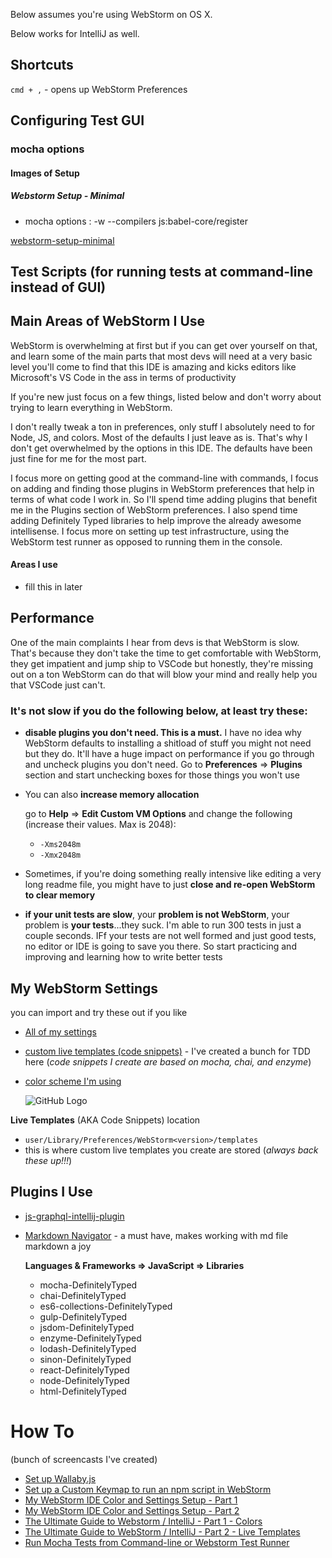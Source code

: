 Below assumes you're using WebStorm on OS X.

Below works for IntelliJ as well.

## Shortcuts
`cmd + ,` - opens up WebStorm Preferences

## Configuring Test GUI
### mocha options
#### Images of Setup
##### Webstorm Setup - Minimal
- mocha options : -w --compilers js:babel-core/register

[webstorm-setup-minimal](https://github.com/WeDoTDD/code-notes/tree/master/images/mocha-setup-minimal.png)

## Test Scripts (for running tests at command-line instead of GUI)

## Main Areas of WebStorm I Use
WebStorm is overwhelming at first but if you can get over yourself on that, and learn some of the main parts that most devs will need at a very basic level you'll come to find that this IDE is amazing and kicks editors like Microsoft's VS Code in the ass in terms of productivity

If you're new just focus on a few things, listed below and don't worry about trying to learn everything in WebStorm.

I don't really tweak a ton in preferences, only stuff I absolutely need to for Node, JS, and colors.  Most of the defaults I just leave as is.  That's why I don't get overwhelmed by the options in this IDE.  The defaults have been just fine for me for the most part.

I focus more on getting good at the command-line with commands, I focus on adding and finding those plugins in WebStorm preferences that help in terms of what code I work in.  So I'll spend time adding plugins that benefit me in the Plugins section of WebStorm preferences.  I also spend time adding Definitely Typed libraries to help improve the already awesome intellisense. I focus more on setting up test infrastructure, using the WebStorm test runner as opposed to running them in the console.

#### Areas I use
- fill this in later

## Performance
One of the main complaints I hear from devs is that WebStorm is slow.  That's because they don't take the time to get comfortable with WebStorm, they get impatient and jump ship to VSCode but honestly, they're missing out on a ton WebStorm can do that will blow your mind and really help you that VSCode just can't.

### It's not slow if you do the following below, at least try these:

- **disable plugins you don't need.  This is a must.**  I have no idea why WebStorm defaults to installing a shitload of stuff you might not need but they do. It'll have a huge impact on performance if you go through and uncheck plugins you don't need.  Go to **Preferences** => **Plugins** section and start unchecking boxes for those things you won't use
- You can also **increase memory allocation**

    go to **Help** => **Edit Custom VM Options** and change the following (increase their values. Max is 2048):
    - `-Xms2048m`
    - `-Xmx2048m`
- Sometimes, if you're doing something really intensive like editing a very long readme file, you might have to just **close and re-open WebStorm to clear memory**
- **if your unit tests are slow**, your **problem is not WebStorm**, your problem is **your tests**...they suck.  I'm able to run 300 tests in just a couple seconds.  IFf your tests are not well formed and just good tests, no editor or IDE is going to save you there.  So start practicing and improving and learning how to write better tests

## My WebStorm Settings
you can import and try these out if you like

- [All of my settings](webstorm-settings-all-5-17-2018.jar)
- [custom live templates (code snippets)](webstorm-settings-custom-live-templates-5-17-2018.jar) - I've created a bunch for TDD here (_code snippets I create are based on mocha, chai, and enzyme_)
- [color scheme I'm using](webstorm-settings-editor-theme-5-17-2018.jar)

    ![GitHub Logo](color-scheme-5-17-2018.png)

**Live Templates** (AKA Code Snippets) location
- `user/Library/Preferences/WebStorm<version>/templates`
- this is where custom live templates you create are stored (_always back these up!!!_)
## Plugins I Use
- [js-graphql-intellij-plugin](https://github.com/jimkyndemeyer/js-graphql-intellij-plugin)
- [Markdown Navigator](http://vladsch.com/product/markdown-navigator) - a must have, makes working with md file markdown a joy

    **Languages & Frameworks => JavaScript => Libraries**
    - mocha-DefinitelyTyped
    - chai-DefinitelyTyped
    - es6-collections-DefinitelyTyped
    - gulp-DefinitelyTyped
    - jsdom-DefinitelyTyped
    - enzyme-DefinitelyTyped
    - lodash-DefinitelyTyped
    - sinon-DefinitelyTyped
    - react-DefinitelyTyped
    - node-DefinitelyTyped
    - html-DefinitelyTyped


# How To
(bunch of screencasts I've created)
- [Set up Wallaby.js](https://www.youtube.com/watch?v=F8Ar7HDcnOM)
- [Set up a Custom Keymap to run an npm script in WebStorm](https://www.youtube.com/watch?v=nP9qTpjIlMc)
- [My WebStorm IDE Color and Settings Setup - Part 1](https://www.youtube.com/watch?v=QQHxWtFKgjk)
- [My WebStorm IDE Color and Settings Setup - Part 2](https://www.youtube.com/watch?v=-1_rgAGJseQ)
- [The Ultimate Guide to Webstorm / IntelliJ - Part 1 - Colors](https://www.youtube.com/watch?v=7tg9jGDUFQU)
- [The Ultimate Guide to WebStorm / IntelliJ - Part 2 - Live Templates](https://www.youtube.com/watch?v=97pNB6DBfEs)
- [Run Mocha Tests from Command-line or Webstorm Test Runner](https://www.youtube.com/watch?v=WpouIuSwiik)
